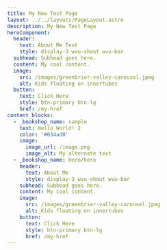 ```yaml
---
title: My New Test Page
layout: ../../layouts/PageLayout.astro
description: My New Test Page
heroComponent:
  header:
    text: About Me Test
    style: display-3 wvu-shout wvu-bar
  subhead: Subhead goes here.
  content: My cool content.
  image:
    src: /images/greenbrier-valley-carousel.jpeg
    alt: Kids floating on innertubes
  button:
    text: Click Here
    style: btn-primary btn-lg
    href: /my-href
content_blocks:
  - _bookshop_name: sample
    text: Hello World! 2
    color: '#034ad8'
    image:
      image_url: /image.png
      image_alt: My alternate text
  - _bookshop_name: Hero/hero
    header:
      text: About Me
      style: display-3 wvu-shout wvu-bar
    subhead: Subhead goes here.
    content: My cool content.
    image:
      src: /images/greenbrier-valley-carousel.jpeg
      alt: Kids floating on innertubes
    button:
      text: Click Here
      style: btn-primary btn-lg
      href: /my-href
---
```

